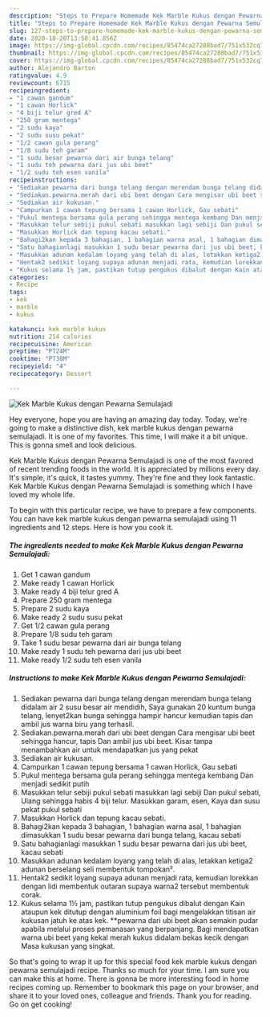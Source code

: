 ```yaml
---
description: "Steps to Prepare Homemade Kek Marble Kukus dengan Pewarna Semulajadi"
title: "Steps to Prepare Homemade Kek Marble Kukus dengan Pewarna Semulajadi"
slug: 127-steps-to-prepare-homemade-kek-marble-kukus-dengan-pewarna-semulajadi
date: 2020-10-20T13:50:41.856Z
image: https://img-global.cpcdn.com/recipes/85474ca27288bad7/751x532cq70/kek-marble-kukus-dengan-pewarna-semulajadi-resipi-foto-utama.jpg
thumbnail: https://img-global.cpcdn.com/recipes/85474ca27288bad7/751x532cq70/kek-marble-kukus-dengan-pewarna-semulajadi-resipi-foto-utama.jpg
cover: https://img-global.cpcdn.com/recipes/85474ca27288bad7/751x532cq70/kek-marble-kukus-dengan-pewarna-semulajadi-resipi-foto-utama.jpg
author: Alejandro Barton
ratingvalue: 4.9
reviewcount: 6715
recipeingredient:
- "1 cawan gandum"
- "1 cawan Horlick"
- "4 biji telur gred A"
- "250 gram mentega"
- "2 sudu kaya"
- "2 sudu susu pekat"
- "1/2 cawan gula perang"
- "1/8 sudu teh garam"
- "1 sudu besar pewarna dari air bunga telang"
- "1 sudu teh pewarna dari jus ubi beet"
- "1/2 sudu teh esen vanila"
recipeinstructions:
- "Sediakan pewarna dari bunga telang dengan merendam bunga telang didalam air 2 susu besar air mendidih, Saya gunakan 20 kuntum bunga telang, lenyet2kan bunga sehingga hampir hancur kemudian tapis dan ambil jus warna biru yang terhasil."
- "Sediakan.pewarna.merah dari ubi beet dengan Cara mengisar ubi beet sehingga hancur, tapis Dan ambil jus ubi beet. Kisar tanpa menambahkan air untuk mendapatkan jus yang pekat"
- "Sediakan air kukusan."
- "Campurkan 1 cawan tepung bersama 1 cawan Horlick, Gau sebati"
- "Pukul mentega bersama gula perang sehingga mentega kembang Dan menjadi sedikit putih"
- "Masukkan telur sebiji pukul sebati masukkan lagi sebiji Dan pukul sebati, Ulang sehingga habis 4 biji telur. Masukkan garam, esen, Kaya dan susu pekat pukul sebati"
- "Masukkan Horlick dan tepung kacau sebati."
- "Bahagi2kan kepada 3 bahagian, 1 bahagian warna asal, 1 bahagian dimasukkan 1 sudu besar pewarna dari bunga telang, kacau sebati"
- "Satu bahagianlagi masukkan 1 sudu besar pewarna dari jus ubi beet, kacau sebati"
- "Masukkan adunan kedalam loyang yang telah di alas, letakkan ketiga2 adunan berselang seli membentuk tompokan²."
- "Hentak2 sedikit loyang supaya adunan menjadi rata, kemudian lorekkan dengan lidi membentuk outaran supaya warna2 tersebut membentuk corak."
- "Kukus selama 1½ jam, pastikan tutup pengukus dibalut dengan Kain ataupun kek ditutup dengan aluminium foil bagi mengelakkan titisan air kukusan jatuh ke atas kek. **pewarna dari ubi beet akan semakin pudar apabila melalui proses pemanasan yang berpanjang. Bagi mendapatkan warna ubi beet yang kekal merah kukus didalam bekas kecik dengan Masa kukusan yang singkat."
categories:
- Recipe
tags:
- kek
- marble
- kukus

katakunci: kek marble kukus 
nutrition: 214 calories
recipecuisine: American
preptime: "PT24M"
cooktime: "PT38M"
recipeyield: "4"
recipecategory: Dessert

---
```



![Kek Marble Kukus dengan Pewarna Semulajadi](https://img-global.cpcdn.com/recipes/85474ca27288bad7/751x532cq70/kek-marble-kukus-dengan-pewarna-semulajadi-resipi-foto-utama.jpg)

Hey everyone, hope you are having an amazing day today. Today, we're going to make a distinctive dish, kek marble kukus dengan pewarna semulajadi. It is one of my favorites. This time, I will make it a bit unique. This is gonna smell and look delicious.



Kek Marble Kukus dengan Pewarna Semulajadi is one of the most favored of recent trending foods in the world. It is appreciated by millions every day. It's simple, it's quick, it tastes yummy. They're fine and they look fantastic. Kek Marble Kukus dengan Pewarna Semulajadi is something which I have loved my whole life.


To begin with this particular recipe, we have to prepare a few components. You can have kek marble kukus dengan pewarna semulajadi using 11 ingredients and 12 steps. Here is how you cook it.

<!--inarticleads1-->

##### The ingredients needed to make Kek Marble Kukus dengan Pewarna Semulajadi:

1. Get 1 cawan gandum
1. Make ready 1 cawan Horlick
1. Make ready 4 biji telur gred A
1. Prepare 250 gram mentega
1. Prepare 2 sudu kaya
1. Make ready 2 sudu susu pekat
1. Get 1/2 cawan gula perang
1. Prepare 1/8 sudu teh garam
1. Take 1 sudu besar pewarna dari air bunga telang
1. Make ready 1 sudu teh pewarna dari jus ubi beet
1. Make ready 1/2 sudu teh esen vanila




<!--inarticleads2-->

##### Instructions to make Kek Marble Kukus dengan Pewarna Semulajadi:

1. Sediakan pewarna dari bunga telang dengan merendam bunga telang didalam air 2 susu besar air mendidih, Saya gunakan 20 kuntum bunga telang, lenyet2kan bunga sehingga hampir hancur kemudian tapis dan ambil jus warna biru yang terhasil.
1. Sediakan.pewarna.merah dari ubi beet dengan Cara mengisar ubi beet sehingga hancur, tapis Dan ambil jus ubi beet. Kisar tanpa menambahkan air untuk mendapatkan jus yang pekat
1. Sediakan air kukusan.
1. Campurkan 1 cawan tepung bersama 1 cawan Horlick, Gau sebati
1. Pukul mentega bersama gula perang sehingga mentega kembang Dan menjadi sedikit putih
1. Masukkan telur sebiji pukul sebati masukkan lagi sebiji Dan pukul sebati, Ulang sehingga habis 4 biji telur. Masukkan garam, esen, Kaya dan susu pekat pukul sebati
1. Masukkan Horlick dan tepung kacau sebati.
1. Bahagi2kan kepada 3 bahagian, 1 bahagian warna asal, 1 bahagian dimasukkan 1 sudu besar pewarna dari bunga telang, kacau sebati
1. Satu bahagianlagi masukkan 1 sudu besar pewarna dari jus ubi beet, kacau sebati
1. Masukkan adunan kedalam loyang yang telah di alas, letakkan ketiga2 adunan berselang seli membentuk tompokan².
1. Hentak2 sedikit loyang supaya adunan menjadi rata, kemudian lorekkan dengan lidi membentuk outaran supaya warna2 tersebut membentuk corak.
1. Kukus selama 1½ jam, pastikan tutup pengukus dibalut dengan Kain ataupun kek ditutup dengan aluminium foil bagi mengelakkan titisan air kukusan jatuh ke atas kek. **pewarna dari ubi beet akan semakin pudar apabila melalui proses pemanasan yang berpanjang. Bagi mendapatkan warna ubi beet yang kekal merah kukus didalam bekas kecik dengan Masa kukusan yang singkat.




So that's going to wrap it up for this special food kek marble kukus dengan pewarna semulajadi recipe. Thanks so much for your time. I am sure you can make this at home. There is gonna be more interesting food in home recipes coming up. Remember to bookmark this page on your browser, and share it to your loved ones, colleague and friends. Thank you for reading. Go on get cooking!
